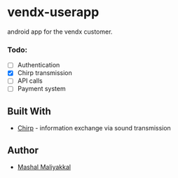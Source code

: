 # vendx-userapp
android app for the vendx customer.

### Todo:

- [ ] Authentication
- [x] Chirp transmission
- [ ] API calls
- [ ] Payment system

## Built With

* [Chirp](https://developers.chirp.io) - information exchange via sound transmission

## Author

* [Mashal Maliyakkal](https://github.com/MashalMohammed)
